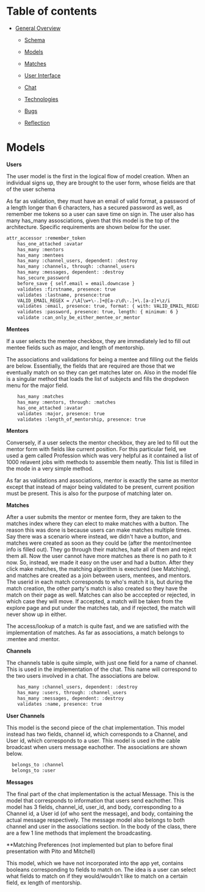 # Table of contents

* [General Overview](overview.md)
  * [Schema](schema.md)
  * [Models](models.md)
  * [Matches](matches.md)
  * [User Interface](ui.md)
  * [Chat](chat.md)
  * [Technologies](technologies.md)

  * [Bugs](bugs.md)
  * [Reflection](reflection.md)


# Models

**Users**

<p> The user model is the first in the logical flow of model creation. When an individual signs up, they are brought to the user form, whose fields are that of the user schema</p>

<p> As far as validation, they must have an email of valid format, a password of a length longer than 6 characters, has a secured password as well, as remember me tokens so a user can save time on sign in. The user also has many has_many assosciations, given that this model is the top of the architecture. Specific requirements are shown below for the user. </p>

``` xml 
attr_accessor :remember_token
    has_one_attached :avatar
    has_many :mentors 
    has_many :mentees
    has_many :channel_users, dependent: :destroy
    has_many :channels, through: :channel_users
    has_many :messages, dependent: :destroy
    has_secure_password
    before_save { self.email = email.downcase }
    validates :firstname, presence: true
    validates :lastname, presence:true
    VALID_EMAIL_REGEX = /\A[\w+\-.]+@[a-z\d\-.]+\.[a-z]+\z/i
    validates :email, presence: true, format: { with: VALID_EMAIL_REGEX }, uniqueness: {        case_sensitive: false }, length: { maximum: 50 }
    validates :password, presence: true, length: { minimum: 6 }
    validate :can_only_be_either_mentee_or_mentor
```


**Mentees**

<p> If a user selects the mentee checkbox, they are immediately led to fill out mentee fields such as major, and length of mentorship.</p>

<p> The associations and validations for being a mentee and filling out the fields are below. Essentially, the fields that are required are those that we eventually match on so they can get matches later on. Also in the model file is a singular method that loads the list of subjects and fills the dropdwon menu for the major field. </p>

``` xml 
    has_many :matches
    has_many :mentors, through: :matches
    has_one_attached :avatar
    validates :major, presence: true
    validates :length_of_mentorship, presence: true
```

**Mentors**

<p>Conversely, if a user selects the mentor checkbox, they are led to fill out the mentor form with fields like current position. For this particular field, we used a gem called Profession which was very helpful as it contained a list of 1000 relavent jobs with methods to assemble them neatly. This list is filled in the mode in a very simple method. </p>

<p> As far as validations and associations, mentor is exactly the same as mentor except that instead of major being validated to be present, current position must be present. This is also for the purpose of matching later on. </p>


**Matches**

<p> After a user submits the mentor or mentee form, they are taken to the matches index where they can elect to make matches with a button. The reason this was done is because users can make matches multiple times. Say there was a scenario where instead, we didn't have a button, and matches were created as soon as they could be (after the mentor/mentee info is filled out). They go through their matches, hate all of them and reject them all. Now the user cannot have more matches as there is no path to it now. So, instead, we made it easy on the user and had a button. After they click make matches, the matching algorithm is exectured (see Matching), and matches are created as a join between users, mentees, and mentors. The userid in each match corresponds to who's match it is, but during the match creation, the other party's match is also created so they have the match on their page as well. Matches can also be acccepted or rejected, in which case they will move. If accepted, a match will be taken from the explore page and put under the matches tab, and if rejected, the match will never show up in either. </p> 

<p> The access/lookup of a match is quite fast, and we are satisfied with the implementation of matches. As far as associations, a match belongs to :mentee and :mentor.</p>

**Channels**
<p> The channels table is quite simple, with just one field for a name of channel. This is used in the implementation of the chat. This name will correspond to the two users involved in a chat. The associations are below.</p>

``` xml 
    has_many :channel_users, dependent: :destroy
    has_many :users, through: :channel_users
    has_many :messages, dependent: :destroy
    validates :name, presence: true
```

**User Channels**
<p> This model is the second piece of the chat implementation. This model instead has two fields, channel id, which corresponds to a Channel, and User id, which corresponds to a user. This model is used in the cable broadcast when users message eachother. The associations are shown below.</p>

``` xml
  belongs_to :channel
  belongs_to :user
```

**Messages**
<p> The final part of the chat implementation is the actual Message. This is the model that corresponds to information that users send eachother. This model has 3 fields, channel_id, user_id, and body, corresponding to a Channel id, a User id (of who sent the message), and body, containing the actual message respectively. The message model also belongs to both channel and user in the associations section. In the body of the class, there are a few 1 line methods that implement the broadcasting. </p> 


**Matching Preferences (not implemented but plan to before final presentation with Pito and Mitchell)
<p> This model, which we have not incorporated into the app yet, contains booleans corresponding to fields to match on. The idea is a user can select what fields to match on if they would/wouldn't like to match on a certain field, ex length of mentorship. </p>
